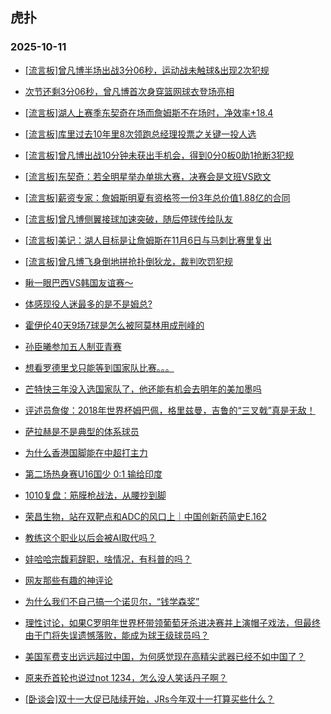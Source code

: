 ## 虎扑 
### 2025-10-11

+ [[流言板]曾凡博半场出战3分06秒，运动战未触球&amp;出现2次犯规](https://bbs.hupu.com/635118835.html)

+ [次节还剩3分06秒，曾凡博首次身穿篮网球衣登场亮相](https://bbs.hupu.com/635118577.html)

+ [[流言板]湖人上赛季东契奇在场而詹姆斯不在场时，净效率+18.4](https://bbs.hupu.com/635117207.html)

+ [[流言板]库里过去10年里8次领跑总经理投票之关键一投人选](https://bbs.hupu.com/635117093.html)

+ [[流言板]曾凡博出战10分钟未获出手机会，得到0分0板0助1抢断3犯规](https://bbs.hupu.com/635120284.html)

+ [[流言板]东契奇：若全明星举办单挑大赛，决赛会是文班VS欧文](https://bbs.hupu.com/635117010.html)

+ [[流言板]薪资专家：詹姆斯明夏有资格签一份3年总价值1.88亿的合同](https://bbs.hupu.com/635120750.html)

+ [[流言板]曾凡博侧翼接球加速突破，随后停球传给队友](https://bbs.hupu.com/635119943.html)

+ [[流言板]美记：湖人目标是让詹姆斯在11月6日与马刺比赛里复出](https://bbs.hupu.com/635120143.html)

+ [[流言板]曾凡博飞身倒地拼抢扑倒狄龙，裁判吹罚犯规](https://bbs.hupu.com/635118648.html)

+ [瞅一眼巴西VS韩国友谊赛～](https://bbs.hupu.com/635116979.html)

+ [体感现役人迷最多的是不是姆总?](https://bbs.hupu.com/635115899.html)

+ [霍伊伦40天9场7球是怎么被阿莫林用成刑峰的](https://bbs.hupu.com/635112828.html)

+ [孙臣曦参加五人制亚青赛](https://bbs.hupu.com/635114932.html)

+ [想看罗德里戈只能等到国家队比赛。。。](https://bbs.hupu.com/635117611.html)

+ [芒特快三年没入选国家队了，他还能有机会去明年的美加墨吗](https://bbs.hupu.com/635112549.html)

+ [评述员詹俊：2018年世界杯姆巴佩，格里兹曼，吉鲁的“三叉戟”真是无敌！](https://bbs.hupu.com/635112786.html)

+ [萨拉赫是不是典型的体系球员](https://bbs.hupu.com/635114893.html)

+ [为什么香港国脚能在中超打主力](https://bbs.hupu.com/635115928.html)

+ [第二场热身赛U16国少 0:1  输给印度](https://bbs.hupu.com/635118362.html)

+ [1010复盘：筋膜枪战法，从腰抄到脚](https://bbs.hupu.com/635117134.html)

+ [荣昌生物，站在双靶点和ADC的风口上｜中国创新药简史E.162](https://bbs.hupu.com/635116449.html)

+ [教练这个职业以后会被AI取代吗？](https://bbs.hupu.com/635120633.html)

+ [娃哈哈宗馥莉辞职，啥情况，有科普的吗？](https://bbs.hupu.com/635119573.html)

+ [网友那些有趣的神评论](https://bbs.hupu.com/635118961.html)

+ [为什么我们不自己搞一个诺贝尔，“钱学森奖”](https://bbs.hupu.com/635117706.html)

+ [理性讨论，如果C罗明年世界杯带领葡萄牙杀进决赛并上演帽子戏法，但最终由于门将失误遗憾落败，能成为球王级球员吗？](https://bbs.hupu.com/635117556.html)

+ [美国军费支出远远超过中国，为何感觉现在高精尖武器已经不如中国了？](https://bbs.hupu.com/635118667.html)

+ [原来乔首轮也说过not 1234，怎么没人笑话丹子啊？](https://bbs.hupu.com/635118487.html)

+ [[卧谈会]双十一大促已陆续开始，JRs今年双十一打算买些什么？](https://bbs.hupu.com/635117804.html)

